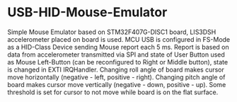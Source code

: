 # USB-HID-Mouse-Emulator
Simple Mouse Emulator based on STM32F407G-DISC1 board, LIS3DSH accelerometer placed on board is used. 
MCU USB is configured in FS-Mode as a HID-Class Device sending Mouse report each 5 ms.
Report is based on data from accelerometer transmitted via SPI and state of User Button used as Mouse Left-Button (can be reconfigured to Right or Middle button), state is changed in EXTI IRQHandler.
Changing roll angle of board makes cursor move horizontally (negative - left, positive - right).
Changing pitch angle of board makes cursor move vertically (negative - down, positive - up).
Some threshold is set for cursor to not move while board is on the flat surface.
